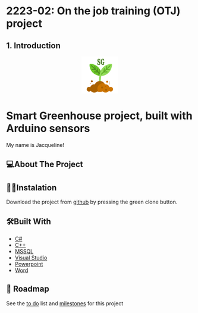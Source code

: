 # 2223-02: On the job training (OTJ) project

## 1. Introduction

<p align="center">
<img src="logo.png" width="100" title="hover text">
<h1>Smart Greenhouse project, built with Arduino sensors</h1>
My name is Jacqueline!
</p>


<!-- ABOUT THE PROJECT -->
## 💻About The Project

## 👨‍💻Instalation 
Download the project from [github](https://github.com/codingburgas/class-2018-projects-csharp-zoyordanova18) by pressing the green clone button.

## 🛠Built With


* [C#](https://learn.microsoft.com/en-us/dotnet/csharp/)
* [C++](https://cplusplus.com/)
* [MSSQL](https://www.microsoft.com/en-us/sql-server/sql-server-downloads)
* [Visual Studio](https://visualstudio.microsoft.com/)
* [Powerpoint](https://www.microsoft.com/en-us/microsoft-365/powerpoint)
* [Word](https://www.microsoft.com/bg-bg/microsoft-365/word)



## 🚧 Roadmap
See the [to do](https://github.com/codingburgas/class-2018-projects-csharp-zoyordanova18/issues) list and [milestones](https://github.com/codingburgas/class-2018-projects-csharp-zoyordanova18/issues) for this project


